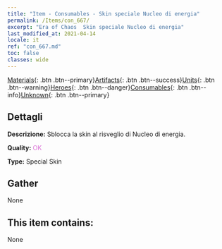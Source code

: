 ```yaml
---
title: "Item - Consumables - Skin speciale Nucleo di energia"
permalink: /Items/con_667/
excerpt: "Era of Chaos  Skin speciale Nucleo di energia"
last_modified_at: 2021-04-14
locale: it
ref: "con_667.md"
toc: false
classes: wide
---
```

 [Materials](/it/Items/){: .btn .btn--primary}[Artifacts](/it/Items/Artifacts/){: .btn .btn--success}[Units](/it/Items/Units/){: .btn .btn--warning}[Heroes](/it/Items/Heroes/){: .btn .btn--danger}[Consumables](/it/Items/Consumables/){: .btn .btn--info}[Unknown](/it/Items/Unknown/){: .btn .btn--primary}

## Dettagli
 **Descrizione:** Sblocca la skin al risveglio di Nucleo di energia.

 **Quality:** <span style="color: #DA70D6">OK</span>

 **Type:** Special Skin

## Gather

  None

## This item contains:

  None

